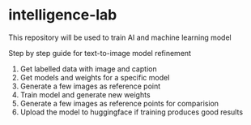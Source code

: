 # intelligence-lab
This repository will be used to train AI and machine learning model

Step by step guide for text-to-image model refinement
1. Get labelled data with image and caption
2. Get models and weights for a specific model
3. Generate a few images as reference point
4. Train model and generate new weights
5. Generate a few images as reference points for comparision
6. Upload the model to huggingface if training produces good results
